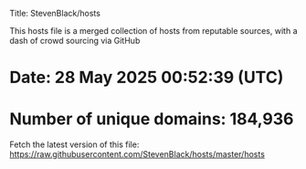 Title: StevenBlack/hosts

This hosts file is a merged collection of hosts from reputable sources,
with a dash of crowd sourcing via GitHub

# Date: 28 May 2025 00:52:39 (UTC)
# Number of unique domains: 184,936

Fetch the latest version of this file: https://raw.githubusercontent.com/StevenBlack/hosts/master/hosts
